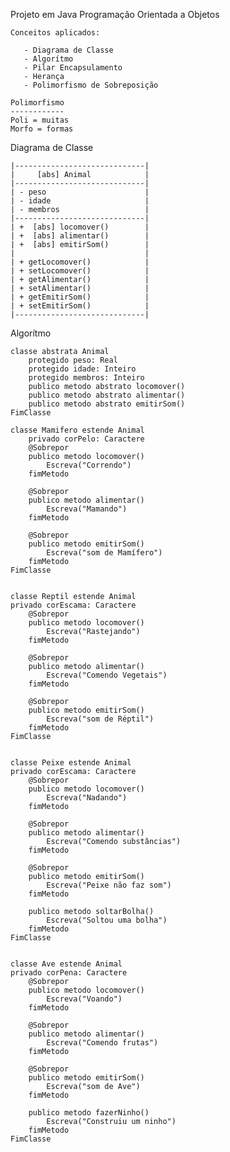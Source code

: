 Projeto em Java Programação Orientada a Objetos

    Conceitos aplicados:
    
       - Diagrama de Classe
       - Algorítmo
       - Pilar Encapsulamento
       - Herança
       - Polimorfismo de Sobreposição

    Polimorfismo
    ------------
    Poli = muitas
    Morfo = formas
      
Diagrama de Classe

    |-----------------------------|
    |     [abs] Animal            |
    |-----------------------------|
    | - peso                      |
    | - idade                     |
    | - membros                   |
    |-----------------------------|
    | +  [abs] locomover()        |
    | +  [abs] alimentar()        |
    | +  [abs] emitirSom()        |
    |                             |
    | + getLocomover()            |
    | + setLocomover()            |
    | + getAlimentar()            |
    | + setAlimentar()            |
    | + getEmitirSom()            |
    | + setEmitirSom()            |
    |-----------------------------|

Algorítmo

    classe abstrata Animal
        protegido peso: Real
        protegido idade: Inteiro
        protegido membros: Inteiro
        publico metodo abstrato locomover()
        publico metodo abstrato alimentar()
        publico metodo abstrato emitirSom()
    FimClasse
    
    classe Mamifero estende Animal
        privado corPelo: Caractere
        @Sobrepor
        publico metodo locomover()
            Escreva("Correndo")
        fimMetodo
    
        @Sobrepor
        publico metodo alimentar()
            Escreva("Mamando")
        fimMetodo
        
        @Sobrepor
        publico metodo emitirSom()
            Escreva("som de Mamífero")
        fimMetodo
    FimClasse
    
    
    classe Reptil estende Animal
    privado corEscama: Caractere
        @Sobrepor
        publico metodo locomover()
            Escreva("Rastejando")
        fimMetodo
    
        @Sobrepor
        publico metodo alimentar()
            Escreva("Comendo Vegetais")
        fimMetodo
        
        @Sobrepor
        publico metodo emitirSom()
            Escreva("som de Réptil")
        fimMetodo
    FimClasse
    
    
    classe Peixe estende Animal
    privado corEscama: Caractere
        @Sobrepor
        publico metodo locomover()
            Escreva("Nadando")
        fimMetodo
    
        @Sobrepor
        publico metodo alimentar()
            Escreva("Comendo substâncias")
        fimMetodo
        
        @Sobrepor
        publico metodo emitirSom()
            Escreva("Peixe não faz som")
        fimMetodo
        
        publico metodo soltarBolha()
            Escreva("Soltou uma bolha")
        fimMetodo
    FimClasse
    
    
    classe Ave estende Animal
    privado corPena: Caractere
        @Sobrepor
        publico metodo locomover()
            Escreva("Voando")
        fimMetodo
    
        @Sobrepor
        publico metodo alimentar()
            Escreva("Comendo frutas")
        fimMetodo
        
        @Sobrepor
        publico metodo emitirSom()
            Escreva("som de Ave")
        fimMetodo
        
        publico metodo fazerNinho()
            Escreva("Construiu um ninho")
        fimMetodo
    FimClasse
